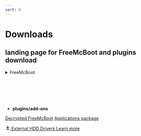 ```yaml
---
sort: 8
---
```



# Downloads
## landing page for FreeMcBoot and plugins download

<!-- 
- __FreeMcBoot__
<a class="btn btn-outline" type="button" href="https://github.com/israpps/FreeMcBoot-Installer/releases/download/latest/FMCB-1966.7z">1.966</a>
<a class="btn btn-outline" type="button" href="https://github.com/israpps/FreeMcBoot-Installer/releases/download/latest/FMCB-1965.7z">1.965</a>
<a class="btn btn-outline" type="button" href="https://github.com/israpps/FreeMcBoot-Installer/releases/download/latest/FMCB-1964.7z">1.964</a>
<a class="btn btn-outline" type="button" href="https://github.com/israpps/FreeMcBoot-Installer/releases/download/latest/FMCB-1963.7z">1.963</a>
<a class="btn btn-outline" type="button" href="https://github.com/israpps/FreeMcBoot-Installer/releases/download/latest/FMCB-1953.7z">1.953</a>
-->
<div style="margin-bottom: 100px">
  <details class="dropdown details-reset details-overlay d-inline-block">
    <summary class="btn" aria-haspopup="true">
      FreeMcBoot
      <div class="dropdown-caret"></div>
    </summary>

    <ul class="dropdown-menu dropdown-menu-se">
      <li><a class="dropdown-item" href="https://github.com/israpps/FreeMcBoot-Installer/releases/download/latest/FMCB-1966.7z">1.966</a></li>
      <li><a class="dropdown-item" href="https://github.com/israpps/FreeMcBoot-Installer/releases/download/latest/FMCB-1965.7z">1.965</a></li>
      <li><a class="dropdown-item" href="https://github.com/israpps/FreeMcBoot-Installer/releases/download/latest/FMCB-1964.7z">1.964</a></li>
      <li><a class="dropdown-item" href="https://github.com/israpps/FreeMcBoot-Installer/releases/download/latest/FMCB-1963.7z">1.963</a></li>
      <li><a class="dropdown-item" href="https://github.com/israpps/FreeMcBoot-Installer/releases/download/latest/FMCB-1953.7z">1.953</a></li>
      <li class="dropdown-divider" role="separator"></li>
      <li><a class="dropdown-item" href="https://israpps.github.io/FreeMcBoot-Installer/test/6_FAQ.html#why-are-there-so-many-versions-of-freemcboot-on-the-download-page">Why are there so many versions?</a></li>
    </ul>
  </details>
</div>

- __plugins/add-ons__


<a class="btn btn-outline" type="button" href="https://github.com/israpps/FreeMcBoot-Installer/tree/master/Decrypted_FreeMcBoot">Decrypted FreeMcBoot</a>
<a class="btn btn-outline" type="button" href="https://github.com/israpps/FreeMcBoot-Installer/releases/tag/APPS">Applications package</a>

<div class="clearfix">
  <a class="btn btn-outline btn-with-count" href="https://github.com/israpps/FreeMcBoot-Installer/raw/master/1966/__Plugins/HDD-MODULES.PSU" role="button">
    <!-- <%= octicon "eye" %> -->
  <svg class="octicon" xmlns="http://www.w3.org/2000/svg" viewBox="0 0 16 16" width="16" height="16"><path fill-rule="evenodd" d="M7.47 10.78a.75.75 0 001.06 0l3.75-3.75a.75.75 0 00-1.06-1.06L8.75 8.44V1.75a.75.75 0 00-1.5 0v6.69L4.78 5.97a.75.75 0 00-1.06 1.06l3.75 3.75zM3.75 13a.75.75 0 000 1.5h8.5a.75.75 0 000-1.5h-8.5z"></path></svg>
    <span>External HDD Drivers</span>
  </a>
  <a class="social-count" href="./9_HDD_Drivers.html">Learn more</a>
</div>

